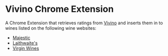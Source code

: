 # Vivino Chrome Extension
A Chrome Extension that retrieves ratings from [Vivino](https://www.vivino.com/) and inserts them in to wines listed on the following wine websites:
* [Majestic](https://www.majestic.co.uk/wine)
* [Laithwaite's](https://www.laithwaites.co.uk/wines)
* [Virgin Wines](https://www.virginwines.co.uk/browse)
